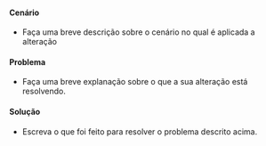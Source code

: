 #### Cenário
- Faça uma breve descrição sobre o cenário no qual é aplicada a alteração

#### Problema
- Faça uma breve explanação sobre o que a sua alteração está resolvendo.

#### Solução
- Escreva o que foi feito para resolver o problema descrito acima.
